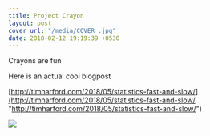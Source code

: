 ```yaml
---
title: Project Crayon
layout: post
cover_url: "/media/COVER .jpg"
date: 2018-02-12 19:19:39 +0530
---
```

Crayons are fun

Here is an actual cool blogpost

[http://timharford.com/2018/05/statistics-fast-and-slow/](http://timharford.com/2018/05/statistics-fast-and-slow/ "http://timharford.com/2018/05/statistics-fast-and-slow/")

![](/uploads/2018/05/17/periodicTable_20120926101018.png)